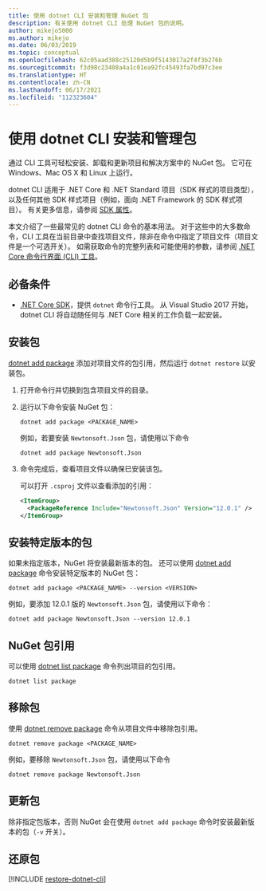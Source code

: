 ```yaml
---
title: 使用 dotnet CLI 安装和管理 NuGet 包
description: 有关使用 dotnet CLI 处理 NuGet 包的说明。
author: mikejo5000
ms.author: mikejo
ms.date: 06/03/2019
ms.topic: conceptual
ms.openlocfilehash: 62c05aad388c25120d5b9f5143017a2f4f3b276b
ms.sourcegitcommit: f3d98c23408a4a1c01ea92fc45493fa7bd97c3ee
ms.translationtype: HT
ms.contentlocale: zh-CN
ms.lasthandoff: 06/17/2021
ms.locfileid: "112323604"
---
```

# <a name="install-and-manage-packages-using-the-dotnet-cli"></a>使用 dotnet CLI 安装和管理包

通过 CLI 工具可轻松安装、卸载和更新项目和解决方案中的 NuGet 包。 它可在 Windows、Mac OS X 和 Linux 上运行。

dotnet CLI 适用于 .NET Core 和 .NET Standard 项目（SDK 样式的项目类型），以及任何其他 SDK 样式项目（例如，面向 .NET Framework 的 SDK 样式项目）。 有关更多信息，请参阅 [SDK 属性](/dotnet/core/tools/csproj#additions)。

本文介绍了一些最常见的 dotnet CLI 命令的基本用法。 对于这些中的大多数命令，CLI 工具在当前目录中查找项目文件，除非在命令中指定了项目文件（项目文件是一个可选开关）。 如需获取命令的完整列表和可能使用的参数，请参阅 [.NET Core 命令行界面 (CLI) 工具](../reference/dotnet-commands.md)。

## <a name="prerequisites"></a>必备条件

- [.NET Core SDK](https://www.microsoft.com/net/download/)，提供 `dotnet` 命令行工具。 从 Visual Studio 2017 开始，dotnet CLI 将自动随任何与 .NET Core 相关的工作负载一起安装。

## <a name="install-a-package"></a>安装包

[dotnet add package](/dotnet/core/tools/dotnet-add-package?tabs=netcore2x) 添加对项目文件的包引用，然后运行 `dotnet restore` 以安装包。

1. 打开命令行并切换到包含项目文件的目录。

2. 运行以下命令安装 NuGet 包：

    ```dotnetcli
    dotnet add package <PACKAGE_NAME>
    ```

    例如，若要安装 `Newtonsoft.Json` 包，请使用以下命令

    ```dotnetcli
    dotnet add package Newtonsoft.Json
    ```

3. 命令完成后，查看项目文件以确保已安装该包。

   可以打开 `.csproj` 文件以查看添加的引用：

    ```xml
    <ItemGroup>
      <PackageReference Include="Newtonsoft.Json" Version="12.0.1" />
    </ItemGroup>
    ```

## <a name="install-a-specific-version-of-a-package"></a>安装特定版本的包

如果未指定版本，NuGet 将安装最新版本的包。 还可以使用 [dotnet add package](/dotnet/core/tools/dotnet-add-package?tabs=netcore2x) 命令安装特定版本的 NuGet 包：

```dotnetcli
dotnet add package <PACKAGE_NAME> --version <VERSION>
```

例如，要添加 12.0.1 版的 `Newtonsoft.Json` 包，请使用以下命令：

```dotnetcli
dotnet add package Newtonsoft.Json --version 12.0.1
```

## <a name="list-package-references"></a>NuGet 包引用

可以使用 [dotnet list package](/dotnet/core/tools/dotnet-list-package?tabs=netcore2x) 命令列出项目的包引用。

```dotnetcli
dotnet list package
```

## <a name="remove-a-package"></a>移除包

使用 [dotnet remove package](/dotnet/core/tools/dotnet-remove-package?tabs=netcore2x) 命令从项目文件中移除包引用。

```dotnetcli
dotnet remove package <PACKAGE_NAME>
```

例如，要移除 `Newtonsoft.Json` 包，请使用以下命令

```dotnetcli
dotnet remove package Newtonsoft.Json
```

## <a name="update-a-package"></a>更新包

除非指定包版本，否则 NuGet 会在使用 `dotnet add package` 命令时安装最新版本的包（`-v` 开关）。

## <a name="restore-packages"></a>还原包

[!INCLUDE [restore-dotnet-cli](includes/restore-dotnet-cli.md)]
